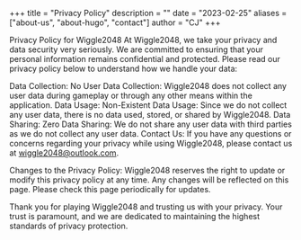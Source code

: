 +++
title = "Privacy Policy"
description = ""
date = "2023-02-25"
aliases = ["about-us", "about-hugo", "contact"]
author = "CJ"
+++


<!-- Learn more on [GitHub](https://github.com/YYQcj). -->
Privacy Policy for Wiggle2048
At Wiggle2048, we take your privacy and data security very seriously. We are committed to ensuring that your personal information remains confidential and protected. Please read our privacy policy below to understand how we handle your data:

Data Collection:
No User Data Collection: Wiggle2048 does not collect any user data during gameplay or through any other means within the application.
Data Usage:
Non-Existent Data Usage: Since we do not collect any user data, there is no data used, stored, or shared by Wiggle2048.
Data Sharing:
Zero Data Sharing: We do not share any user data with third parties as we do not collect any user data.
Contact Us:
If you have any questions or concerns regarding your privacy while using Wiggle2048, please contact us at wiggle2048@outlook.com.

Changes to the Privacy Policy:
Wiggle2048 reserves the right to update or modify this privacy policy at any time. Any changes will be reflected on this page. Please check this page periodically for updates.

Thank you for playing Wiggle2048 and trusting us with your privacy. Your trust is paramount, and we are dedicated to maintaining the highest standards of privacy protection.
